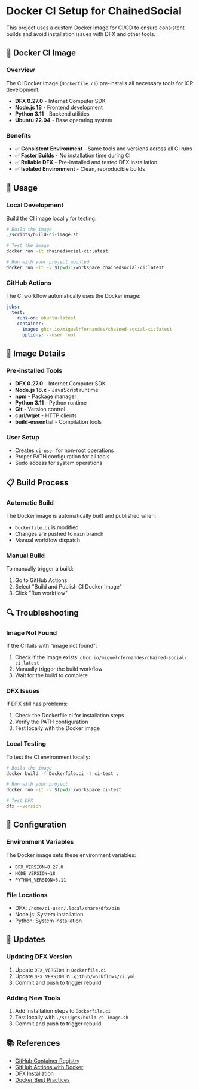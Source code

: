 # Docker CI Setup for ChainedSocial

This project uses a custom Docker image for CI/CD to ensure consistent builds and avoid installation issues with DFX and other tools.

## 🐳 Docker CI Image

### Overview
The CI Docker image (`Dockerfile.ci`) pre-installs all necessary tools for ICP development:
- **DFX 0.27.0** - Internet Computer SDK
- **Node.js 18** - Frontend development
- **Python 3.11** - Backend utilities
- **Ubuntu 22.04** - Base operating system

### Benefits
- ✅ **Consistent Environment** - Same tools and versions across all CI runs
- ✅ **Faster Builds** - No installation time during CI
- ✅ **Reliable DFX** - Pre-installed and tested DFX installation
- ✅ **Isolated Environment** - Clean, reproducible builds

## 🚀 Usage

### Local Development
Build the CI image locally for testing:

```bash
# Build the image
./scripts/build-ci-image.sh

# Test the image
docker run -it chainedsocial-ci:latest

# Run with your project mounted
docker run -it -v $(pwd):/workspace chainedsocial-ci:latest
```

### GitHub Actions
The CI workflow automatically uses the Docker image:

```yaml
jobs:
  test:
    runs-on: ubuntu-latest
    container:
      image: ghcr.io/miguelrfernandes/chained-social-ci:latest
      options: --user root
```

## 🔧 Image Details

### Pre-installed Tools
- **DFX 0.27.0** - Internet Computer SDK
- **Node.js 18.x** - JavaScript runtime
- **npm** - Package manager
- **Python 3.11** - Python runtime
- **Git** - Version control
- **curl/wget** - HTTP clients
- **build-essential** - Compilation tools

### User Setup
- Creates `ci-user` for non-root operations
- Proper PATH configuration for all tools
- Sudo access for system operations

## 📋 Build Process

### Automatic Build
The Docker image is automatically built and published when:
- `Dockerfile.ci` is modified
- Changes are pushed to `main` branch
- Manual workflow dispatch

### Manual Build
To manually trigger a build:

1. Go to GitHub Actions
2. Select "Build and Publish CI Docker Image"
3. Click "Run workflow"

## 🔍 Troubleshooting

### Image Not Found
If the CI fails with "image not found":

1. Check if the image exists: `ghcr.io/miguelrfernandes/chained-social-ci:latest`
2. Manually trigger the build workflow
3. Wait for the build to complete

### DFX Issues
If DFX still has problems:

1. Check the Dockerfile.ci for installation steps
2. Verify the PATH configuration
3. Test locally with the Docker image

### Local Testing
To test the CI environment locally:

```bash
# Build the image
docker build -f Dockerfile.ci -t ci-test .

# Run with your project
docker run -it -v $(pwd):/workspace ci-test

# Test DFX
dfx --version
```

## 📝 Configuration

### Environment Variables
The Docker image sets these environment variables:
- `DFX_VERSION=0.27.0`
- `NODE_VERSION=18`
- `PYTHON_VERSION=3.11`

### File Locations
- DFX: `/home/ci-user/.local/share/dfx/bin`
- Node.js: System installation
- Python: System installation

## 🔄 Updates

### Updating DFX Version
1. Update `DFX_VERSION` in `Dockerfile.ci`
2. Update `DFX_VERSION` in `.github/workflows/ci.yml`
3. Commit and push to trigger rebuild

### Adding New Tools
1. Add installation steps to `Dockerfile.ci`
2. Test locally with `./scripts/build-ci-image.sh`
3. Commit and push to trigger rebuild

## 📚 References

- [GitHub Container Registry](https://docs.github.com/en/packages/working-with-a-github-packages-registry/working-with-the-container-registry)
- [GitHub Actions with Docker](https://docs.github.com/en/actions/using-containerized-services)
- [DFX Installation](https://internetcomputer.org/docs/current/developer-docs/setup/install/)
- [Docker Best Practices](https://docs.docker.com/develop/dev-best-practices/) 